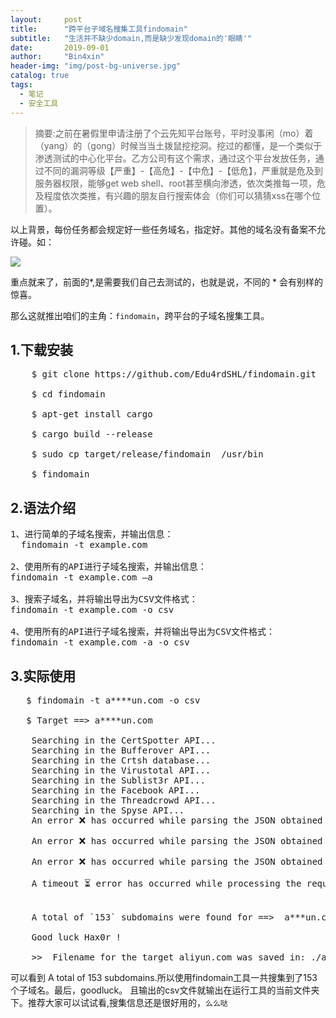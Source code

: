 ```yaml
---
layout:     post
title:      "跨平台子域名搜集工具findomain"
subtitle:   "生活并不缺少domain,而是缺少发现domain的'眼睛'"
date:       2019-09-01 
author:     "Bin4xin"
header-img: "img/post-bg-universe.jpg"
catalog: true
tags:
  - 笔记
  - 安全工具
---
```


> 摘要:之前在暑假里申请注册了个云先知平台账号，平时没事闲（mo）着（yang）的（gong）时候当当土拨鼠挖挖洞。挖过的都懂，是一个类似于渗透测试的中心化平台。乙方公司有这个需求，通过这个平台发放任务，通过不同的漏洞等级【严重】-【高危】-【中危】-【低危】，严重就是危及到服务器权限，能够get web shell、root甚至横向渗透，依次类推每一项，危及程度依次类推，有兴趣的朋友自行搜索体会（你们可以猜猜xss在哪个位置）。

以上背景，每份任务都会规定好一些任务域名，指定好。其他的域名没有备案不允许碰。如：

![](https://bbs-img-cbc-cn.obs.cn-north-1.myhuaweicloud.com/data/attachment/forum/201909/14/2338011n3xy9n7wtdbjk36.png)

重点就来了，前面的*,是需要我们自己去测试的，也就是说，不同的 * 会有别样的惊喜。


那么这就推出咱们的主角：`findomain`，跨平台的子域名搜集工具。

## 1.下载安装
<pre class="brush:python;toolbar:false">
    $ git clone https://github.com/Edu4rdSHL/findomain.git

    $ cd findomain

    $ apt-get install cargo

    $ cargo build --release

    $ sudo cp target/release/findomain  /usr/bin

    $ findomain
</pre>
## 2.语法介绍

<pre class="brush:python;toolbar:false">
1、进行简单的子域名搜索，并输出信息：
  findomain -t example.com

2、使用所有的API进行子域名搜索，并输出信息：
findomain -t example.com –a

3、搜索子域名，并将输出导出为CSV文件格式：
findomain -t example.com -o csv

4、使用所有的API进行子域名搜索，并将输出导出为CSV文件格式：
findomain -t example.com -a -o csv
</pre>

## 3.实际使用

<pre class="brush:python;toolbar:false">
   $ findomain -t a****un.com -o csv

   $ Target ==> a****un.com

    Searching in the CertSpotter API...
    Searching in the Bufferover API...
    Searching in the Crtsh database...
    Searching in the Virustotal API...
    Searching in the Sublist3r API...
    Searching in the Facebook API...
    Searching in the Threadcrowd API...
    Searching in the Spyse API...
    An error ❌ has occurred while parsing the JSON obtained from the Threadcrowd API. Error description: JSON error.

    An error ❌ has occurred while parsing the JSON obtained from the Bufferover API. Error description: JSON error.

    An error ❌ has occurred while parsing the JSON obtained from the Sublist3r API. Error description: JSON error.

    A timeout ⏳ error has occurred while processing the request in the Facebook API. Error description: timed out


    A total of `153` subdomains were found for ==>  a***un.com

    Good luck Hax0r !

    >>  Filename for the target aliyun.com was saved in: ./a*****n.com_1680.csv
</pre>

可以看到 A total of 153 subdomains.所以使用findomain工具一共搜集到了153个子域名。最后，goodluck。
且输出的csv文件就输出在运行工具的当前文件夹下。推荐大家可以试试看,搜集信息还是很好用的，`么么哒`

